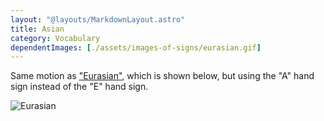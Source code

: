 ```yaml
---
layout: "@layouts/MarkdownLayout.astro"
title: Asian
category: Vocabulary
dependentImages: [./assets/images-of-signs/eurasian.gif]
---
```


Same motion as ["Eurasian"](./eurasian), which is shown below,
but using the "A" hand sign instead of the "E" hand sign.

![Eurasian](@signs/eurasian.gif)
